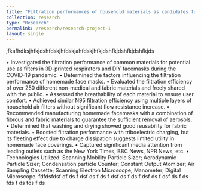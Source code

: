 ```yaml
---
title: "Filtration performances of household materials as candidates for facemasks"
collection: research
type: "Research"
permalink: /research/research-project-1
layout: single
---
```


jfkafhdksjhfkjdshfdskjhfdskjahfdskjhfkjdshfkjdshfkjdshfkjds


•	Investigated the filtration performance of common materials for potential use as filters in 3D-printed respirators and DIY facemasks during the COVID-19 pandemic.
•	Determined the factors influencing the filtration performance of homemade face masks.
•	Evaluated the filtration efficiency of over 250 different non-medical and fabric materials and freely shared with the public.
•	Assessed the breathability of each material to ensure user comfort.
•	Achieved similar N95 filtration efficiency using multiple layers of household air filters without significant flow resistance increase.
•	Recommended manufacturing homemade facemasks with a combination of fibrous and fabric materials to guarantee the sufficient removal of aerosols.
•	Determined that washing and drying showed good reusability for fabric materials.
•	Boosted filtration performance with triboelectric charging, but its fleeting effect due to charge dissipation suggests limited utility in homemade face coverings.
•	Captured significant media attention from leading outlets such as the New York Times, BBC News, NPR News, etc.
•	Technologies Utilized: Scanning Mobility Particle Sizer; Aerodynamic Particle Sizer; Condensation particle Counter; Constant Output Atomizer; Air Sampling Cassette; Scanning Electron Microscope; Manometer; Digital Microscope.
fdfdsfdsf
df
ds
f
dsf
ds
f
ds
f
dsf
ds
f
ds
f
dsf
ds
f
dsf
ds
f
ds
fds
f
ds
fds
f
ds
